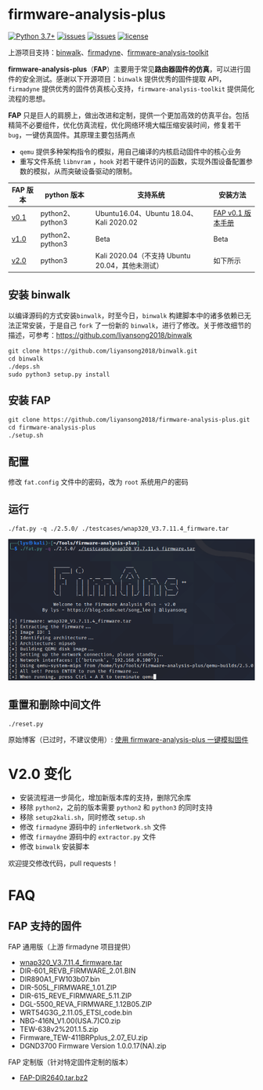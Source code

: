 # firmware-analysis-plus

[![Python 3.7+](https://img.shields.io/badge/python-3.7+-3776AB?logo=Python&logoColor=FFFFFF&style=flat)](https://www.python.org/)
[![issues](https://img.shields.io/github/issues/liyansong2018/firmware-analysis-plus)](https://github.com/liyansong2018/firmware-analysis-plus/issues)
[![issues](https://img.shields.io/github/issues-closed/liyansong2018/firmware-analysis-plus)](https://github.com/liyansong2018/firmware-analysis-plus/issues?q=is%3Aissue+is%3Aclosed)
[![license](https://img.shields.io/github/license/liyansong2018/firmware-analysis-plus)](https://github.com/liyansong2018/firmware-analysis-plus/blob/master/LICENSE)

上游项目支持：[binwalk](https://github.com/ReFirmLabs/binwalk)、[firmadyne](https://github.com/firmadyne/firmadyne)、[firmware-analysis-toolkit](https://github.com/attify/firmware-analysis-toolkit)

**firmware-analysis-plus**（**FAP**）主要用于常见**路由器固件的仿真**，可以进行固件的安全测试。感谢以下开源项目：`binwalk` 提供优秀的固件提取 API，`firmadyne` 提供优秀的固件仿真核心支持，`firmware-analysis-toolkit` 提供简化流程的思想。

**FAP** 只是巨人的肩膀上，做出改进和定制，提供一个更加高效的仿真平台。包括精简不必要组件，优化仿真流程，优化网络环境大幅压缩安装时间，修复若干 `bug`，一键仿真固件。其原理主要包括两点
- `qemu` 提供多种架构指令的模拟，用自己编译的内核启动固件中的核心业务
- 重写文件系统 `libnvram` ，`hook` 对若干硬件访问的函数，实现外围设备配置参数的模拟，从而突破设备驱动的限制。

| FAP 版本                                                     | python 版本      | 支持系统                                        | 安装方法                                                     |
| ------------------------------------------------------------ | ---------------- | ----------------------------------------------- | ------------------------------------------------------------ |
| [v0.1](https://github.com/liyansong2018/firmware-analysis-plus/releases/tag/0.1) | python2、python3 | Ubuntu16.04、Ubuntu 18.04、Kali 2020.02         | [FAP v0.1 版本手册](https://github.com/liyansong2018/firmware-analysis-plus/wiki/FAP-v0.1-%E7%89%88%E6%9C%AC%E6%89%8B%E5%86%8C) |
| [v1.0](https://github.com/liyansong2018/firmware-analysis-plus/releases/tag/1.0) | python2、python3 | Beta                                            | Beta                                                         |
| [v2.0](https://github.com/liyansong2018/firmware-analysis-plus/releases/tag/2.0) | python3          | Kali 2020.04（不支持 Ubuntu 20.04，其他未测试） | 如下所示                                                     |



## 安装 binwalk

以编译源码的方式安装`binwalk`，时至今日，`binwalk` 构建脚本中的诸多依赖已无法正常安装，于是自己 `fork` 了一份新的 `binwalk`，进行了修改。关于修改细节的描述，可参考：https://github.com/liyansong2018/binwalk

```
git clone https://github.com/liyansong2018/binwalk.git
cd binwalk
./deps.sh
sudo python3 setup.py install
```

## 安装 FAP

```shell
git clone https://github.com/liyansong2018/firmware-analysis-plus.git
cd firmware-analysis-plus
./setup.sh
```

## 配置

修改 `fat.config` 文件中的密码，改为 `root` 系统用户的密码

## 运行

```
./fat.py -q ./2.5.0/ ./testcases/wnap320_V3.7.11.4_firmware.tar
```

![run](images/run.png)

## 重置和删除中间文件

```shell
./reset.py
```

原始博客（已过时，不建议使用）: [使用 firmware-analysis-plus 一键模拟固件](https://blog.csdn.net/song_lee/article/details/105518309)

# V2.0 变化

- 安装流程进一步简化，增加新版本库的支持，删除冗余库
- 移除 `python2`，之前的版本需要 `python2` 和 `python3` 的同时支持
- 移除 `setup2kali.sh`，同时修改 `setup.sh`
- 修改 `firmadyne` 源码中的 `inferNetwork.sh` 文件
- 修改 `firmaydne` 源码中的 `extractor.py` 文件
- 修改 `binwalk` 安装脚本

欢迎提交修改代码，pull requests！

# FAQ

## FAP 支持的固件

FAP 通用版（上游 firmadyne 项目提供）

- [wnap320_V3.7.11.4_firmware.tar](https://github.com/liyansong2018/firmware-analysis-plus/tree/master/testcases)
- DIR-601_REVB_FIRMWARE_2.01.BIN
- DIR890A1_FW103b07.bin
- DIR-505L_FIRMWARE_1.01.ZIP
- DIR-615_REVE_FIRMWARE_5.11.ZIP
- DGL-5500_REVA_FIRMWARE_1.12B05.ZIP
- WRT54G3G_2.11.05_ETSI_code.bin
- NBG-416N_V1.00(USA.7)C0.zip
- TEW-638v2%201.1.5.zip
- Firmware_TEW-411BRPplus_2.07_EU.zip
- DGND3700 Firmware Version 1.0.0.17(NA).zip

FAP 定制版（针对特定固件定制的版本）

- [FAP-DIR2640.tar.bz2](https://github.com/liyansong2018/firmware-analysis-plus/releases)
